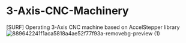 # 3-Axis-CNC-Machinery
[SURF] Operating 3-Axis CNC machine based on AccelStepper library
![889642241f1aca5818a4ae52f77f93a-removebg-preview (1)](https://github.com/gunwoo0623/3-Axis-CNC-Machinery/assets/52570227/fefde239-8ec9-4ea0-8527-6db00d31fb25)
